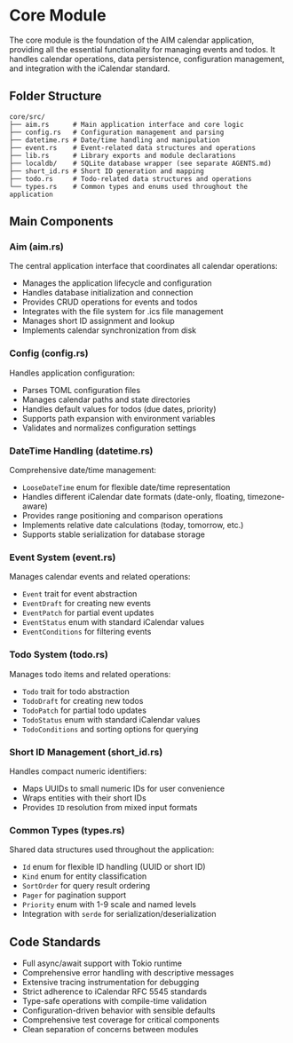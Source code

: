 # Core Module

The core module is the foundation of the AIM calendar application, providing all the essential functionality for managing events and todos. It handles calendar operations, data persistence, configuration management, and integration with the iCalendar standard.

## Folder Structure

```
core/src/
├── aim.rs      # Main application interface and core logic
├── config.rs   # Configuration management and parsing
├── datetime.rs # Date/time handling and manipulation
├── event.rs    # Event-related data structures and operations
├── lib.rs      # Library exports and module declarations
├── localdb/    # SQLite database wrapper (see separate AGENTS.md)
├── short_id.rs # Short ID generation and mapping
├── todo.rs     # Todo-related data structures and operations
└── types.rs    # Common types and enums used throughout the application
```

## Main Components

### Aim (aim.rs)

The central application interface that coordinates all calendar operations:

- Manages the application lifecycle and configuration
- Handles database initialization and connection
- Provides CRUD operations for events and todos
- Integrates with the file system for .ics file management
- Manages short ID assignment and lookup
- Implements calendar synchronization from disk

### Config (config.rs)

Handles application configuration:

- Parses TOML configuration files
- Manages calendar paths and state directories
- Handles default values for todos (due dates, priority)
- Supports path expansion with environment variables
- Validates and normalizes configuration settings

### DateTime Handling (datetime.rs)

Comprehensive date/time management:

- `LooseDateTime` enum for flexible date/time representation
- Handles different iCalendar date formats (date-only, floating, timezone-aware)
- Provides range positioning and comparison operations
- Implements relative date calculations (today, tomorrow, etc.)
- Supports stable serialization for database storage

### Event System (event.rs)

Manages calendar events and related operations:

- `Event` trait for event abstraction
- `EventDraft` for creating new events
- `EventPatch` for partial event updates
- `EventStatus` enum with standard iCalendar values
- `EventConditions` for filtering events

### Todo System (todo.rs)

Manages todo items and related operations:

- `Todo` trait for todo abstraction
- `TodoDraft` for creating new todos
- `TodoPatch` for partial todo updates
- `TodoStatus` enum with standard iCalendar values
- `TodoConditions` and sorting options for querying

### Short ID Management (short_id.rs)

Handles compact numeric identifiers:

- Maps UUIDs to small numeric IDs for user convenience
- Wraps entities with their short IDs
- Provides `ID` resolution from mixed input formats

### Common Types (types.rs)

Shared data structures used throughout the application:

- `Id` enum for flexible ID handling (UUID or short ID)
- `Kind` enum for entity classification
- `SortOrder` for query result ordering
- `Pager` for pagination support
- `Priority` enum with 1-9 scale and named levels
- Integration with `serde` for serialization/deserialization

## Code Standards

- Full async/await support with Tokio runtime
- Comprehensive error handling with descriptive messages
- Extensive tracing instrumentation for debugging
- Strict adherence to iCalendar RFC 5545 standards
- Type-safe operations with compile-time validation
- Configuration-driven behavior with sensible defaults
- Comprehensive test coverage for critical components
- Clean separation of concerns between modules
